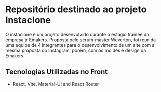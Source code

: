 # Repositório destinado ao projeto Instaclone

O instaclone é um projeto desenvolvido durante o estágio trainee da empresa jr Emakers. Proposta pelo scrum-master Weverton, foi reunida uma equipe de 4 integrantes para o desenvolvimento de um site com a mesma proposta do Instagram, porém, com os moldes e design da Emakers.

## Tecnologias Utilizadas no Front

- React, Vite, Material-UI and React Router
